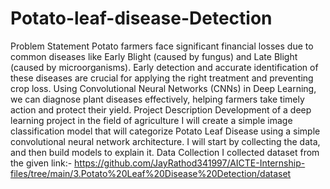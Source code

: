 # Potato-leaf-disease-Detection
Problem Statement
Potato farmers face significant financial losses due to common diseases like Early Blight (caused by fungus) and Late Blight (caused by microorganisms). Early detection and accurate identification of these diseases are crucial for applying the right treatment and preventing crop loss. Using Convolutional Neural Networks (CNNs) in Deep Learning, we can diagnose plant diseases effectively, helping farmers take timely action and protect their yield.
Project Description
Development of a deep learning project in the field of agriculture I will create a simple image classification model that will categorize Potato Leaf Disease using a simple convolutional neural network architecture. I will start by collecting the data, and then build models to explain it.
Data Collection
I collected dataset from the given link:- https://github.com/JayRathod341997/AICTE-Internship-files/tree/main/3.Potato%20Leaf%20Disease%20Detection/dataset
